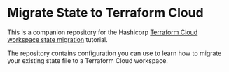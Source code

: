 # Migrate State to Terraform Cloud

This is a companion repository for the Hashicorp [Terraform Cloud workspace state migration](https://developer.hashicorp.com/tutorials/terraform/cloud/cloud-migrate) tutorial.

The repository contains configuration you can use to learn how to migrate your existing state file to a Terraform Cloud workspace.

